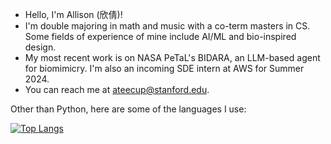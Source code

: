 - Hello, I'm Allison (欣倩)!
- I'm double majoring in math and music with a co-term masters in CS. Some fields of experience of mine include AI/ML and bio-inspired design.
- My most recent work is on NASA PeTaL's BIDARA, an LLM-based agent for biomimicry. I'm also an incoming SDE intern at AWS for Summer 2024.
- You can reach me at ateecup@stanford.edu.

Other than Python, here are some of the languages I use:

[![Top Langs](https://github-readme-stats.vercel.app/api/top-langs/?username=WorldsEndDunce&layout=compact&theme=tokyonight&hide=tex,python,jupyter%20notebook,cython,julia)](https://github.com/anuraghazra/github-readme-stats) 

<!-- It's not much, but it's some work:

[![LeetCode stats](https://leetcode-stats-six.vercel.app/api?username=WorldsEndDunce&theme=dark)](https://github.com/KnlnKS/leetcode-stats) -->

